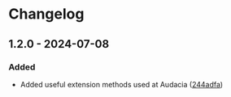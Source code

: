 # Changelog

## 1.2.0 - 2024-07-08
### Added
- Added useful extension methods used at Audacia ([244adfa](https://github.com/audaciaconsulting/Audacia.Core/pull/3/commits/244adfab31d9035c332daaf4b53a4bff71278e1c))
